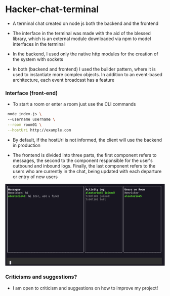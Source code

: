 # Hacker-chat-terminal
 - A terminal chat created on node js both the backend and the frontend

 - The interface in the terminal was made with the aid of the blessed library, which is an external module downloaded via npm to model interfaces in the terminal

 - In the backend, I used only the native http modules for the creation of the system with sockets

 - In both (backend and frontend) I used the builder pattern, where it is used to instantiate more complex objects. In addition to an event-based architecture, each event broadcast has a feature

### Interface (front-end)
 - To start a room or enter a room just use the CLI commands

 ```bash 
  node index.js \ 
  --username username \
  --room room01 \
  --hostUri http://example.com
 ```

 - By default, if the hostUri is not informed, the client will use the backend in production

 - The frontend is divided into three parts, the first component refers to messages, the second to the component responsible for the user's outbound and inbound logs. Finally, the last component refers to the users who are currently in the chat, being updated with each departure or entry of new users

 ![frontend](./images/front.png)

### Criticisms and suggestions?
 - I am open to criticism and suggestions on how to improve my project!
